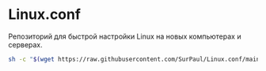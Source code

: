 # Linux.conf
Репозиторий для быстрой настройки Linux на новых компьютерах и серверах.

```bash
sh -c "$(wget https://raw.githubusercontent.com/SurPaul/Linux.conf/main/configure.sh -O -)"
```
